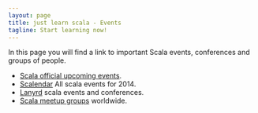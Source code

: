 ```yaml
---
layout: page
title: just learn scala - Events
tagline: Start learning now!
---
```


In this page you will find a link to important Scala events, conferences and groups of people.

* [Scala official upcoming events](http://www.scala-lang.org/events/).
* [Scalendar](http://www.scala2014.org/) All scala events for 2014.
* [Lanyrd](http://lanyrd.com/topics/scala/) scala events and conferences.
* [Scala meetup groups](http://scala.meetup.com/) worldwide.